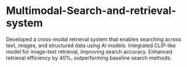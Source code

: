 # Multimodal-Search-and-retrieval-system

Developed a cross-modal retrieval system that enables searching across text, images, and structured data using AI models.
Integrated CLIP-like model for image-text retrieval, improving search accuracy.
Enhanced retrieval efficiency by 40%, outperforming baseline search methods.
